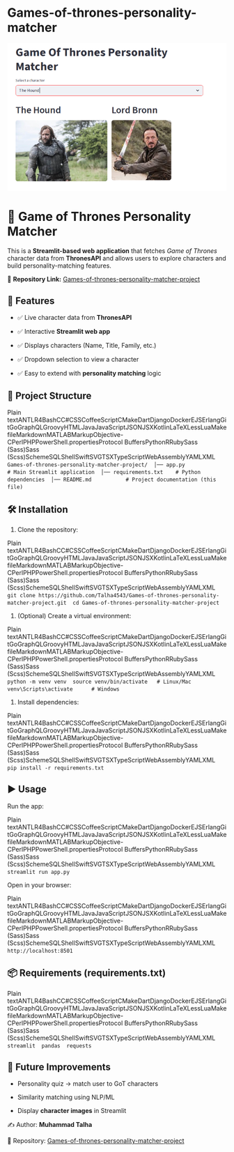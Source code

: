 # Games-of-thrones-personality-matcher
![image alt](https://github.com/Talha4543/Games-of-thrones-personality-matcher-project/blob/ec64c7dde7e8c97d66bde256b491e9307865a88c/1.PNG)

🐉 Game of Thrones Personality Matcher
======================================

This is a **Streamlit-based web application** that fetches _Game of Thrones_ character data from **ThronesAPI** and allows users to explore characters and build personality-matching features.

🔗 **Repository Link:** [Games-of-thrones-personality-matcher-project](https://github.com/Talha4543/Games-of-thrones-personality-matcher-project.git)

🚀 Features
-----------

*   ✅ Live character data from **ThronesAPI**
    
*   ✅ Interactive **Streamlit web app**
    
*   ✅ Displays characters (Name, Title, Family, etc.)
    
*   ✅ Dropdown selection to view a character
    
*   ✅ Easy to extend with **personality matching** logic
    

📂 Project Structure
--------------------

Plain textANTLR4BashCC#CSSCoffeeScriptCMakeDartDjangoDockerEJSErlangGitGoGraphQLGroovyHTMLJavaJavaScriptJSONJSXKotlinLaTeXLessLuaMakefileMarkdownMATLABMarkupObjective-CPerlPHPPowerShell.propertiesProtocol BuffersPythonRRubySass (Sass)Sass (Scss)SchemeSQLShellSwiftSVGTSXTypeScriptWebAssemblyYAMLXML`   Games-of-thrones-personality-matcher-project/  │── app.py              # Main Streamlit application  │── requirements.txt    # Python dependencies  │── README.md           # Project documentation (this file)   `

🛠️ Installation
----------------

1.  Clone the repository:
    

Plain textANTLR4BashCC#CSSCoffeeScriptCMakeDartDjangoDockerEJSErlangGitGoGraphQLGroovyHTMLJavaJavaScriptJSONJSXKotlinLaTeXLessLuaMakefileMarkdownMATLABMarkupObjective-CPerlPHPPowerShell.propertiesProtocol BuffersPythonRRubySass (Sass)Sass (Scss)SchemeSQLShellSwiftSVGTSXTypeScriptWebAssemblyYAMLXML`   git clone https://github.com/Talha4543/Games-of-thrones-personality-matcher-project.git  cd Games-of-thrones-personality-matcher-project   `

1.  (Optional) Create a virtual environment:
    

Plain textANTLR4BashCC#CSSCoffeeScriptCMakeDartDjangoDockerEJSErlangGitGoGraphQLGroovyHTMLJavaJavaScriptJSONJSXKotlinLaTeXLessLuaMakefileMarkdownMATLABMarkupObjective-CPerlPHPPowerShell.propertiesProtocol BuffersPythonRRubySass (Sass)Sass (Scss)SchemeSQLShellSwiftSVGTSXTypeScriptWebAssemblyYAMLXML`   python -m venv venv  source venv/bin/activate   # Linux/Mac  venv\Scripts\activate      # Windows   `

1.  Install dependencies:
    

Plain textANTLR4BashCC#CSSCoffeeScriptCMakeDartDjangoDockerEJSErlangGitGoGraphQLGroovyHTMLJavaJavaScriptJSONJSXKotlinLaTeXLessLuaMakefileMarkdownMATLABMarkupObjective-CPerlPHPPowerShell.propertiesProtocol BuffersPythonRRubySass (Sass)Sass (Scss)SchemeSQLShellSwiftSVGTSXTypeScriptWebAssemblyYAMLXML`   pip install -r requirements.txt   `

▶️ Usage
--------

Run the app:

Plain textANTLR4BashCC#CSSCoffeeScriptCMakeDartDjangoDockerEJSErlangGitGoGraphQLGroovyHTMLJavaJavaScriptJSONJSXKotlinLaTeXLessLuaMakefileMarkdownMATLABMarkupObjective-CPerlPHPPowerShell.propertiesProtocol BuffersPythonRRubySass (Sass)Sass (Scss)SchemeSQLShellSwiftSVGTSXTypeScriptWebAssemblyYAMLXML`   streamlit run app.py   `

Open in your browser:

Plain textANTLR4BashCC#CSSCoffeeScriptCMakeDartDjangoDockerEJSErlangGitGoGraphQLGroovyHTMLJavaJavaScriptJSONJSXKotlinLaTeXLessLuaMakefileMarkdownMATLABMarkupObjective-CPerlPHPPowerShell.propertiesProtocol BuffersPythonRRubySass (Sass)Sass (Scss)SchemeSQLShellSwiftSVGTSXTypeScriptWebAssemblyYAMLXML`   http://localhost:8501   `


📦 Requirements (requirements.txt)
----------------------------------

Plain textANTLR4BashCC#CSSCoffeeScriptCMakeDartDjangoDockerEJSErlangGitGoGraphQLGroovyHTMLJavaJavaScriptJSONJSXKotlinLaTeXLessLuaMakefileMarkdownMATLABMarkupObjective-CPerlPHPPowerShell.propertiesProtocol BuffersPythonRRubySass (Sass)Sass (Scss)SchemeSQLShellSwiftSVGTSXTypeScriptWebAssemblyYAMLXML`   streamlit  pandas  requests   `

🌟 Future Improvements
----------------------

*   Personality quiz → match user to GoT characters
    
*   Similarity matching using NLP/ML
    
*   Display **character images** in Streamlit
    
    

✍️ Author: **Muhammad Talha**

🔗 Repository: [Games-of-thrones-personality-matcher-project](https://github.com/Talha4543/Games-of-thrones-personality-matcher-project.git)
